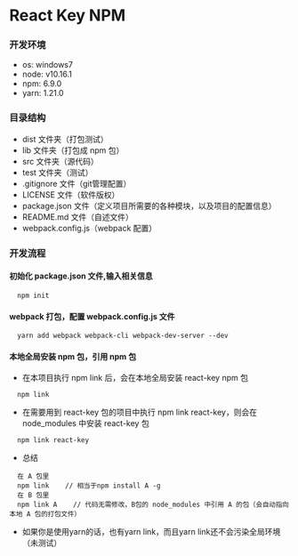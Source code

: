 # React Key NPM

### 开发环境
* os: windows7
* node: v10.16.1
* npm: 6.9.0
* yarn: 1.21.0

### 目录结构
  * dist 文件夹（打包测试）
  * lib 文件夹（打包成 npm 包）
  * src 文件夹（源代码）
  * test 文件夹（测试）
  * .gitignore 文件（git管理配置）
  * LICENSE 文件（软件版权）
  * package.json 文件（定义项目所需要的各种模块，以及项目的配置信息）
  * README.md 文件（自述文件）
  * webpack.config.js（webpack 配置）

### 开发流程

#### 初始化 package.json 文件,输入相关信息
  ```
    npm init
  ```

#### webpack 打包，配置 webpack.config.js 文件
  ```
    yarn add webpack webpack-cli webpack-dev-server --dev
  ```

#### 本地全局安装 npm 包，引用 npm 包
  * 在本项目执行 npm link 后，会在本地全局安装 react-key npm 包
  ```
    npm link
  ```
  * 在需要用到 react-key 包的项目中执行 npm link react-key，则会在 node_modules 中安装 react-key 包
  ```
    npm link react-key
  ```
  * 总结
  ```
    在 A 包里
    npm link    // 相当于npm install A -g
    在 B 包里
    npm link A    // 代码无需修改，B包的 node_modules 中引用 A 的包（会自动指向本地 A 包的打包文件）
  ```
  * 如果你是使用yarn的话，也有yarn link，而且yarn link还不会污染全局环境（未测试）
